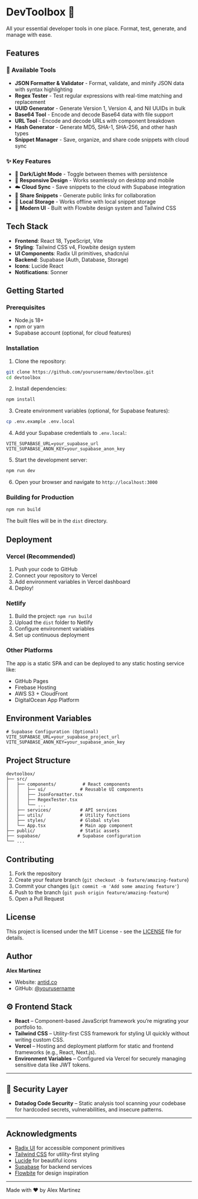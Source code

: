 # DevToolbox 🧰

All your essential developer tools in one place. Format, test, generate, and manage with ease.

## Features

### 🔧 Available Tools

- **JSON Formatter & Validator** - Format, validate, and minify JSON data with syntax highlighting
- **Regex Tester** - Test regular expressions with real-time matching and replacement
- **UUID Generator** - Generate Version 1, Version 4, and Nil UUIDs in bulk
- **Base64 Tool** - Encode and decode Base64 data with file support
- **URL Tool** - Encode and decode URLs with component breakdown
- **Hash Generator** - Generate MD5, SHA-1, SHA-256, and other hash types
- **Snippet Manager** - Save, organize, and share code snippets with cloud sync

### ✨ Key Features

- 🌙 **Dark/Light Mode** - Toggle between themes with persistence
- 📱 **Responsive Design** - Works seamlessly on desktop and mobile
- ☁️ **Cloud Sync** - Save snippets to the cloud with Supabase integration
- 🔗 **Share Snippets** - Generate public links for collaboration
- 💾 **Local Storage** - Works offline with local snippet storage
- 🎨 **Modern UI** - Built with Flowbite design system and Tailwind CSS

## Tech Stack

- **Frontend**: React 18, TypeScript, Vite
- **Styling**: Tailwind CSS v4, Flowbite design system
- **UI Components**: Radix UI primitives, shadcn/ui
- **Backend**: Supabase (Auth, Database, Storage)
- **Icons**: Lucide React
- **Notifications**: Sonner

## Getting Started

### Prerequisites

- Node.js 18+ 
- npm or yarn
- Supabase account (optional, for cloud features)

### Installation

1. Clone the repository:
```bash
git clone https://github.com/yourusername/devtoolbox.git
cd devtoolbox
```

2. Install dependencies:
```bash
npm install
```

3. Create environment variables (optional, for Supabase features):
```bash
cp .env.example .env.local
```

4. Add your Supabase credentials to `.env.local`:
```env
VITE_SUPABASE_URL=your_supabase_url
VITE_SUPABASE_ANON_KEY=your_supabase_anon_key
```

5. Start the development server:
```bash
npm run dev
```

6. Open your browser and navigate to `http://localhost:3000`

### Building for Production

```bash
npm run build
```

The built files will be in the `dist` directory.

## Deployment

### Vercel (Recommended)

1. Push your code to GitHub
2. Connect your repository to Vercel
3. Add environment variables in Vercel dashboard
4. Deploy!

### Netlify

1. Build the project: `npm run build`
2. Upload the `dist` folder to Netlify
3. Configure environment variables
4. Set up continuous deployment

### Other Platforms

The app is a static SPA and can be deployed to any static hosting service like:
- GitHub Pages
- Firebase Hosting
- AWS S3 + CloudFront
- DigitalOcean App Platform

## Environment Variables

```env
# Supabase Configuration (Optional)
VITE_SUPABASE_URL=your_supabase_project_url
VITE_SUPABASE_ANON_KEY=your_supabase_anon_key
```

## Project Structure

```
devtoolbox/
├── src/
│   ├── components/          # React components
│   │   ├── ui/             # Reusable UI components
│   │   ├── JsonFormatter.tsx
│   │   ├── RegexTester.tsx
│   │   └── ...
│   ├── services/           # API services
│   ├── utils/              # Utility functions
│   ├── styles/             # Global styles
│   └── App.tsx             # Main app component
├── public/                 # Static assets
├── supabase/              # Supabase configuration
└── ...
```

## Contributing

1. Fork the repository
2. Create your feature branch (`git checkout -b feature/amazing-feature`)
3. Commit your changes (`git commit -m 'Add some amazing feature'`)
4. Push to the branch (`git push origin feature/amazing-feature`)
5. Open a Pull Request

## License

This project is licensed under the MIT License - see the [LICENSE](LICENSE) file for details.

## Author

**Alex Martinez**
- Website: [antid.co](https://antid.co)
- GitHub: [@yourusername](https://github.com/antid)

## ⚙️ Frontend Stack

- **React** – Component-based JavaScript framework you’re migrating your portfolio to.
- **Tailwind CSS** – Utility-first CSS framework for styling UI quickly without writing custom CSS.
- **Vercel** – Hosting and deployment platform for static and frontend frameworks (e.g., React, Next.js).
- **Environment Variables** – Configured via Vercel for securely managing sensitive data like JWT tokens.

---

## 🔐 Security Layer

- **Datadog Code Security** – Static analysis tool scanning your codebase for hardcoded secrets, vulnerabilities, and insecure patterns.

---


## Acknowledgments

- [Radix UI](https://radix-ui.com) for accessible component primitives
- [Tailwind CSS](https://tailwindcss.com) for utility-first styling
- [Lucide](https://lucide.dev) for beautiful icons
- [Supabase](https://supabase.com) for backend services
- [Flowbite](https://flowbite.com) for design inspiration

---

Made with ❤️ by Alex Martinez